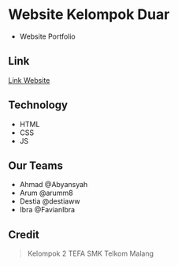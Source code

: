 # Website Kelompok Duar

- Website Portfolio

## Link

[Link Website]()

## Technology

- HTML
- CSS
- JS

## Our Teams

- Ahmad @Abyansyah 
- Arum @arumm8
- Destia @destiaww
- Ibra @FavianIbra

## Credit

> Kelompok 2 TEFA SMK Telkom Malang
